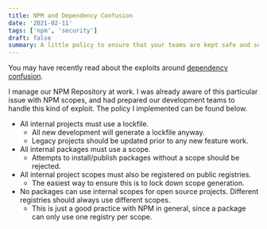 ```yaml
---
title: NPM and Dependency Confusion
date: '2021-02-11'
tags: ['npm', 'security']
draft: false
summary: A little policy to ensure that your teams are kept safe and sound.
---
```


You may have recently read about the exploits around [dependency confusion](https://medium.com/@alex.birsan/dependency-confusion-4a5d60fec610).

I manage our NPM Repository at work. I was already aware of this particular issue
with NPM scopes, and had prepared our development teams to handle this kind of
exploit. The policy I implemented can be found below.

- All internal projects must use a lockfile.
  - All new development will generate a lockfile anyway.
  - Legacy projects should be updated prior to any new feature work.
- All internal packages must use a scope.
  - Attempts to install/publish packages without a scope should be rejected.
- All internal project scopes must also be registered on public registries.
  - The easiest way to ensure this is to lock down scope generation.
- No packages can use internal scopes for open source projects. Different registries should always use different scopes.
  - This is just a good practice with NPM in general, since a package can only use one registry per scope.
